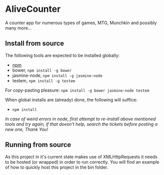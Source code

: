 AliveCounter
============

A counter app for numerous types of games, MTG, Munchkin and possibly many more...

## Install from source

The following tools are expected to be installed globally:

- [npm](https://npmjs.org/)
- bower, `npm install -g bower`
- jasmine-node, `npm install -g jasmine-node`
- testem, `npm install -g testem`

For copy-pasting pleasure: `npm install -g bower jasmine-node testem`

When global installs are (already) done, the following will suffice:

- `npm install`

*In case of weird errors in node, first attempt to re-install above mentioned tools and try again, if that doesn't help, search the tickets before posting a new one, Thank You!*

## Running from source

As this project in it's current state makes use of XMLHttpRequests it needs to be hosted (or wrapped) in order to run correctly. You will find an example of how to quickly host this project in the bin folder.